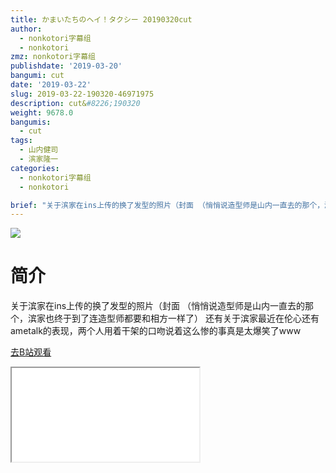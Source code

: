 ```yaml
---
title: かまいたちのヘイ！タクシー 20190320cut
author:
  - nonkotori字幕组
  - nonkotori
zmz: nonkotori字幕组
publishdate: '2019-03-20'
bangumi: cut
date: '2019-03-22'
slug: 2019-03-22-190320-46971975
description: cut&#8226;190320
weight: 9678.0
bangumis: 
  - cut
tags:
  - 山内健司
  - 滨家隆一
categories:
  - nonkotori字幕组
  - nonkotori

brief: "关于滨家在ins上传的换了发型的照片（封面 （悄悄说造型师是山内一直去的那个，滨家也终于到了连造型师都要和相方一样了） 还有关于滨家最近在伦心还有ametalk的表现，两个人用着干架的口吻说着这么惨的事真是太爆笑了www"
---
```

![](https://i.imgur.com/PT6Y1sm.jpg)
# 简介  
关于滨家在ins上传的换了发型的照片（封面
（悄悄说造型师是山内一直去的那个，滨家也终于到了连造型师都要和相方一样了）
还有关于滨家最近在伦心还有ametalk的表现，两个人用着干架的口吻说着这么惨的事真是太爆笑了www  

[去B站观看](https://www.bilibili.com/video/av46971975/)
<div class ="resp-container"><iframe class="testiframe" src="//player.bilibili.com/player.html?aid=46971975"", scrolling="no", allowfullscreen="true" > </iframe></div> 
